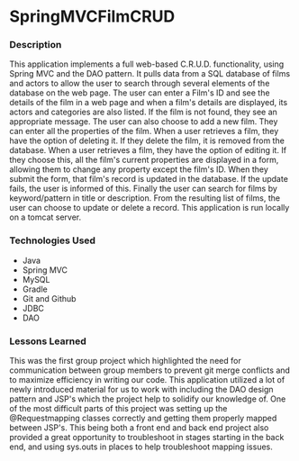 # SpringMVCFilmCRUD
### Description

This application implements a full web-based C.R.U.D. functionality, using Spring MVC and the DAO pattern. It pulls data from a SQL database of films and actors to allow the user to search through several elements of the database on the web page. The user can enter a Film's ID and see the details of the film in a web page and when a film's details are displayed, its actors and categories are also listed. If the film is not found, they see an appropriate message. The user can also choose to add a new film. They can enter all the properties of the film. When a user retrieves a film, they have the option of deleting it. If they delete the film, it is removed from the database. When a user retrieves a film, they have the option of editing it. If they choose this, all the film's current properties are displayed in a form, allowing them to change any property except the film's ID. When they submit the form, that film's record is updated in the database. If the update fails, the user is informed of this. Finally the user can search for films by keyword/pattern in title or description. From the resulting list of films, the user can choose to update or delete a record. This application is run locally on a tomcat server.



### Technologies Used
- Java
- Spring MVC
- MySQL
- Gradle
- Git and Github
- JDBC
- DAO


### Lessons Learned

This was the first group project which highlighted the need for communication between group members to prevent git merge conflicts and to maximize efficiency in writing our code. This application utilized a lot of newly introduced material for us to work with including the DAO design pattern and JSP's which the project help to solidify our knowledge of. One of the most difficult parts of this project was setting up the @Requestmapping classes correctly and getting them properly mapped between JSP's. This being both a front end and back end project also provided a great opportunity to troubleshoot in stages starting in the back end, and using sys.outs in places to help troubleshoot mapping issues.